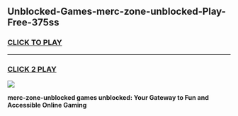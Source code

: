 
## Unblocked-Games-merc-zone-unblocked-Play-Free-375ss
<h3>
<a href="https://premium76.site?title=merc-zone-unblocked&ref=23A">CLICK TO PLAY</a></h3>
<hr>

<h3>
<a href="https://premium76.site?title=merc-zone-unblocked&ref=23A">CLICK 2 PLAY</a>
  
</h3>

<a href="https://premium76.site?title=merc-zone-unblocked&ref=23A"><img src="https://clearcache.store/games.png"></a>


**merc-zone-unblocked games unblocked: Your Gateway to Fun and Accessible Online Gaming**
